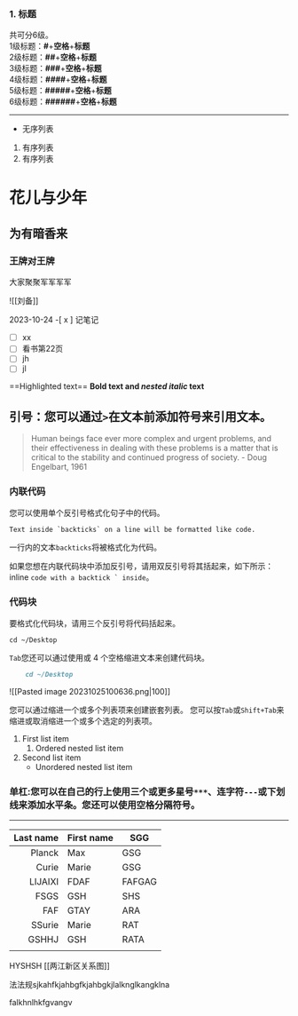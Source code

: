 ### 1. 标题

共可分6级。  
1级标题：**#**+**空格**+**标题**  
2级标题：**##**+**空格**+**标题**  
3级标题：**###**+**空格**+**标题**  
4级标题：**####**+**空格**+**标题**  
5级标题：**#####**+**空格**+**标题**  
6级标题：**######**+**空格**+**标题**

---
- 无序列表
1. 有序列表
2. 有序列表

# 花儿与少年
## 为有暗香来
### 王牌对王牌
大家聚聚军军军军

![[刘备]]

2023-10-24
-[ x ] 记笔记

- [  ] xx
- [ ] 看书第22页
- [ ] jh
- [ ] jl

==Highlighted text==
**Bold text and _nested italic_ text**
##  引号：您可以通过`>`在文本前添加符号来引用文本。
> Human beings face ever more complex and urgent problems, and their effectiveness in dealing with these problems is a matter that is critical to the stability and continued progress of society. 
> \- Doug Engelbart, 1961

### 内联代码

您可以使用单个反引号格式化句子中的代码。

```
Text inside `backticks` on a line will be formatted like code.
```

一行内的文本`backticks`将被格式化为代码。

如果您想在内联代码块中添加反引号，请用双反引号将其括起来，如下所示： inline ``code with a backtick ` inside``。

### 代码块

要格式化代码块，请用三个反引号将代码括起来。


```
cd ~/Desktop
```
`Tab`您还可以通过使用或 4 个空格缩进文本来创建代码块。

```md
    cd ~/Desktop
```
![[Pasted image 20231025100636.png|100]]

您可以通过缩进一个或多个列表项来创建嵌套列表。
您可以按`Tab`或`Shift+Tab`来缩进或取消缩进一个或多个选定的列表项。
1. First list item
	1. Ordered nested list item
2. Second list item
	- Unordered nested list item
### 单杠:您可以在自己的行上使用三个或更多星号`***`、连字符`---`或下划线来添加水平条。您还可以使用空格分隔符号。
***
| Last name | First name | SGG    |
| ---------:| ---------- | ------ |
|    Planck | Max        | GSG    |
|     Curie | Marie      | GSG    |
|   LIJAIXI | FDAF       | FAFGAG |
|      FSGS | GSH        | SHS    |
|       FAF | GTAY       | ARA    |
|    SSurie | Marie      | RAT    |
|     GSHHJ | GSH        | RATA   |
|           |            |        |
HYSHSH
[[两江新区关系图]]

法法规sjkahfkjahbgfkjahbgkjlalknglkangklna

falkhnlhkfgvangv
